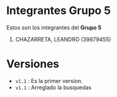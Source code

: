 # Integrantes Grupo 5

Estos son los integrantes del **Grupo 5**

1. CHAZARRETA, LEANDRO (39879455)

# Versiones 

- `v1.1` : Es la primer version.
- `v1.1` : Arreglado la busquedas